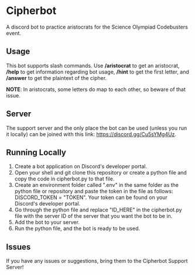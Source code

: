 # Cipherbot
A discord bot to practice aristocrats for the Science Olympiad Codebusters event.

## Usage
This bot supports slash commands. Use **/aristocrat** to get an aristocrat, **/help** to get information regarding bot usage, **/hint** to get the first letter, and **/answer** to get the plaintext of the cipher. 

**NOTE**: In aristocrats, some letters do map to each other, so beware of that issue.

## Server
The support server and the only place the bot can be used (unless you run it locally) can be joined with this link: https://discord.gg/Cu5sYMg4Uz. 

## Running Locally
1. Create a bot application on Discord's developer portal.
2. Open your shell and git clone this repository or create a python file and copy the code in cipherbot.py to that file. 
3. Create an environment folder called ".env" in the same folder as the python file or repository and paste the token in the file as follows: DISCORD_TOKEN = "TOKEN". Your token can be found on your Discord's developer portal.
5. Go through the python file and replace "ID_HERE" in the cipherbot.py file with the server ID of the server that you want the bot to be in.
6. Add the bot to your server.
7. Run the python file, and the bot is ready to be used.

## Issues
If you have any issues or suggestions, bring them to the Cipherbot Support Server!
